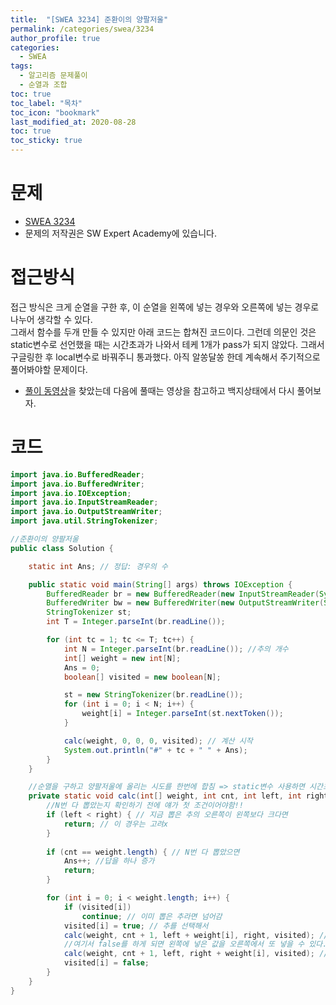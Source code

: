 ```yaml
---
title:  "[SWEA 3234] 준환이의 양팔저울"
permalink: /categories/swea/3234
author_profile: true
categories:
  - SWEA
tags:
  - 알고리즘 문제풀이
  - 순열과 조합
toc: true
toc_label: "목차"
toc_icon: "bookmark"
last_modified_at: 2020-08-28
toc: true
toc_sticky: true
---
```

# 문제
* [SWEA 3234](https://swexpertacademy.com/main/code/problem/problemDetail.do?contestProbId=AWAe7XSKfUUDFAUw)
* 문제의 저작권은 SW Expert Academy에 있습니다.  

# 접근방식 
접근 방식은 크게 순열을 구한 후, 이 순열을 왼쪽에 넣는 경우와 오른쪽에 넣는 경우로 나누어 생각할 수 있다.  
그래서 함수를 두개 만들 수 있지만 아래 코드는 합쳐진 코드이다. 그런데 의문인 것은 static변수로 선언했을 때는 시간초과가 나와서 테케 1개가 pass가 되지 않았다. 그래서 구글링한 후 local변수로 바꿔주니 통과했다. 
아직 알쏭달쏭 한데 계속해서 주기적으로 풀어봐야할 문제이다.  
+ [풀이 동영상](https://www.youtube.com/watch?time_continue=204&v=87-jX83Kiys&feature=emb_logo)을 찾았는데 다음에 풀때는 영상을 참고하고 백지상태에서 다시 풀어보자.


# 코드
```java
import java.io.BufferedReader;
import java.io.BufferedWriter;
import java.io.IOException;
import java.io.InputStreamReader;
import java.io.OutputStreamWriter;
import java.util.StringTokenizer;

//준환이의 양팔저울
public class Solution {

	static int Ans; // 정답: 경우의 수

	public static void main(String[] args) throws IOException {
		BufferedReader br = new BufferedReader(new InputStreamReader(System.in));
		BufferedWriter bw = new BufferedWriter(new OutputStreamWriter(System.out));
		StringTokenizer st;
		int T = Integer.parseInt(br.readLine());

		for (int tc = 1; tc <= T; tc++) {
			int N = Integer.parseInt(br.readLine()); //추의 개수 
			int[] weight = new int[N];
			Ans = 0;
			boolean[] visited = new boolean[N];

			st = new StringTokenizer(br.readLine());
			for (int i = 0; i < N; i++) {
				weight[i] = Integer.parseInt(st.nextToken());
			}

			calc(weight, 0, 0, 0, visited); // 계산 시작
			System.out.println("#" + tc + " " + Ans);
		}
	}

	//순열을 구하고 양팔저울에 올리는 시도를 한번에 합침 => static변수 사용하면 시간초과뜸
	private static void calc(int[] weight, int cnt, int left, int right, boolean[] visited) { // 뽑은 추 개수, 왼쪽 합, 오른쪽 합
		//N번 다 뽑았는지 확인하기 전에 얘가 첫 조건이어야함!!
		if (left < right) { // 지금 뽑은 추의 오른쪽이 왼쪽보다 크다면
			return; // 이 경우는 고려x
		}
		
		if (cnt == weight.length) { // N번 다 뽑았으면
			Ans++; //답을 하나 증가
			return;
		}

		for (int i = 0; i < weight.length; i++) {
			if (visited[i])
				continue; // 이미 뽑은 추라면 넘어감
			visited[i] = true; // 추를 선택해서
			calc(weight, cnt + 1, left + weight[i], right, visited); // 왼쪽에 넣는 방법
			//여기서 false를 하게 되면 왼쪽에 넣은 값을 오른쪽에서 또 넣을 수 있다.
			calc(weight, cnt + 1, left, right + weight[i], visited); // 오른쪽에 넣는 방법
			visited[i] = false;
		}
	}
}

```